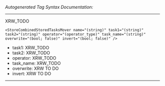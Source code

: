 _Autogenerated Tag Syntax Documentation:_

---
XRW_TODO

```
<StoreCombinedStoredTasksMover name="(string)" task1="(string)" task2="(string)" operator="(operator_type)" task_name="(string)" overwrite="(bool; false)" invert="(bool; false)" />
```

-   task1: XRW_TODO
-   task2: XRW_TODO
-   operator: XRW_TODO
-   task_name: XRW_TODO
-   overwrite: XRW TO DO
-   invert: XRW TO DO

---
